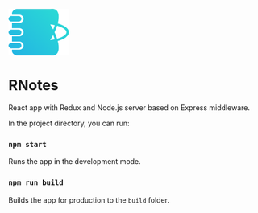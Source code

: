 ![RNotes Logo](/src/img/logo.png)

# RNotes

React app with Redux and Node.js server based on Express middleware.<br/>

In the project directory, you can run:

### `npm start`

Runs the app in the development mode.

### `npm run build`

Builds the app for production to the `build` folder.